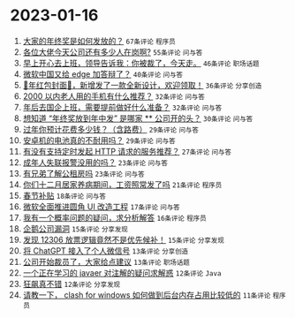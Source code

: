 # 2023-01-16

1. [大家的年终奖是如何发放的？](https://www.v2ex.com/t/909201) `67条评论` `程序员`
1. [各位大佬今天公司还有多少人在岗啊?](https://www.v2ex.com/t/909171) `55条评论` `问与答`
1. [早上开心去上班，领导告诉我：你被裁了，今天走。](https://www.v2ex.com/t/909234) `46条评论` `职场话题`
1. [微软中国又给 edge 加答辩了？](https://www.v2ex.com/t/909192) `40条评论` `问与答`
1. [🐰年红包封面🧧，新增发了一款全新设计，欢迎领取！](https://www.v2ex.com/t/909237) `36条评论` `分享创造`
1. [2000 以内老人用的手机有什么推荐？](https://www.v2ex.com/t/909211) `32条评论` `问与答`
1. [年后去国企上班，需要提前做好什么准备？](https://www.v2ex.com/t/909175) `32条评论` `问与答`
1. [想知道 “年终奖放到年中发” 是哪家 ** 公司开的头？](https://www.v2ex.com/t/909207) `30条评论` `问与答`
1. [过年你预计花费多少钱？（含路费）](https://www.v2ex.com/t/909242) `29条评论` `问与答`
1. [安卓机的电池真的不耐用吗？](https://www.v2ex.com/t/909204) `29条评论` `问与答`
1. [有没有支持定时发起 HTTP 请求的服务推荐？](https://www.v2ex.com/t/909182) `27条评论` `问与答`
1. [成年人失联报警没用的吗？](https://www.v2ex.com/t/909232) `23条评论` `问与答`
1. [有兄弟了解公租房吗](https://www.v2ex.com/t/909216) `23条评论` `问与答`
1. [你们十二月居家养病期间，工资照常发了吗](https://www.v2ex.com/t/909261) `21条评论` `程序员`
1. [春节补贴](https://www.v2ex.com/t/909199) `18条评论` `问与答`
1. [微软全面推进圆角 UI 改造工程](https://www.v2ex.com/t/909173) `17条评论` `问与答`
1. [我有一个概率问题的疑问，求分析解答](https://www.v2ex.com/t/909230) `16条评论` `程序员`
1. [企鹅公司漏洞](https://www.v2ex.com/t/909260) `15条评论` `分享发现`
1. [发现 12306 放票逻辑竟然不是优先候补！](https://www.v2ex.com/t/909235) `15条评论` `分享发现`
1. [将 ChatGPT 接入了个人微信号](https://www.v2ex.com/t/909238) `13条评论` `分享创造`
1. [公司开始裁员了，大家给点建议](https://www.v2ex.com/t/909213) `13条评论` `职场话题`
1. [一个正在学习的 javaer 对注解的疑问求解惑](https://www.v2ex.com/t/909240) `12条评论` `Java`
1. [狂飙真不错](https://www.v2ex.com/t/909210) `12条评论` `分享发现`
1. [请教一下， clash for windows 如何做到后台内存占用比较低的](https://www.v2ex.com/t/909205) `11条评论` `程序员`
